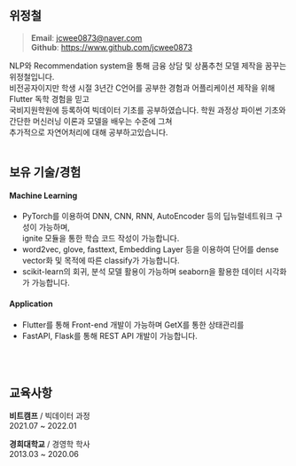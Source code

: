 ## 위정철
> **Email**: jcwee0873@naver.com\
> **Github**: https://www.github.com/jcwee0873
   
NLP와 Recommendation system을 통해 금융 상담 및 상품추천 모델 제작을 꿈꾸는 위정철입니다.\
비전공자이지만 학생 시절 3년간 C언어를 공부한 경험과 어플리케이션 제작을 위해 Flutter 독학 경험을 믿고\
국비지원학원에 등록하여 빅데이터 기초를 공부하였습니다. 학원 과정상 파이썬 기초와 간단한 머신러닝 이론과 모델을 배우는 수준에 그쳐\
추가적으로 자연어처리에 대해 공부하고있습니다.
</br>
</br>
   
## 보유 기술/경험
#### Machine Learning
- PyTorch를 이용하여 DNN, CNN, RNN, AutoEncoder 등의 딥뉴럴네트워크 구성이 가능하며,\
  ignite 모듈을 통한 학습 코드 작성이 가능합니다.
- word2vec, glove, fasttext, Embedding Layer 등을 이용하여 단어를 dense vector화 및 목적에 따른 classify가 가능합니다.
- scikit-learn의 회귀, 분석 모델 활용이 가능하며 seaborn을 활용한 데이터 시각화가 가능합니다.

#### Application
- Flutter를 통해 Front-end 개발이 가능하며 GetX를 통한 상태관리를 
- FastAPI, Flask를 통해 REST API 개발이 가능합니다.   
</br>
</br>
   
   
## 교육사항   
__비트캠프__ / 빅데이터 과정   
2021.07 ~ 2022.01   
   
__경희대학교__ / 경영학 학사   
2013.03 ~ 2020.06
